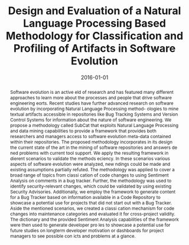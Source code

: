---
abstract: Software evolution is an active eld of research and has featured many different
  approaches to learn more about the processes and people that drive software engineering
  eorts. Recent studies have further advanced research on software evolution by incorporating
  Natural Language Processing method- ologies to mine textual artifacts accessible
  in repositories like Bug Tracking Systems and Version Control Systems for information
  about the nature of software engineering. We propose a methodology called SubCat
  that exploits Natural Language Processing and data mining capabilities to provide
  a framework that provides both researchers and managers access to software evolution
  meta-data contained within their repositories. The proposed methodology incorporates
  in its design the current state of the art in the mining of software repositories
  and answers de ned problems with current tool support. We apply the resulting framework
  in dierent scenarios to validate the methods eciency. In these scenarios various
  aspects of software evolution were analyzed, new ndings could be made and existing
  assumptions partially refuted. The methodology was applied to cover a broad range
  of topics from classi cation of code changes to using Sentiment Analysis on comments
  in a bug tracker. Further, the methodology was used to identify security-relevant
  changes, which could be validated by using existing Security Advisories. Additionally,
  we employ the framework to generate content for a Bug Tracker based on information
  available in a Code Repository to showcase a potential use for projects that did
  not start out with a Bug Tracker. Aside the mentioned scenarios, we created a classi
  cation mechanism for code changes into maintenance categories and evaluated it for
  cross-project validity. The dictionary and the provided Sentiment Analysis capabilities
  of the framework were then used to generate developer pro les to showcase a potential
  use for future studies on longterm developer motivation or dashboards for project
  managers to see possible con icts and problems at a glance.
authors:
- Andreas Mauczka
date: '2016-01-01'
featured: false
links:
- name: Publik
  url: https://publik.tuwien.ac.at/showentry.php?ID=257770&lang=1
publication_types:
- '7'
publishDate: '2016-01-01'
title: Design and Evaluation of a Natural Language Processing Based Methodology for
  Classification and Profiling of Artifacts in Software Evolution
url_pdf: ''
---